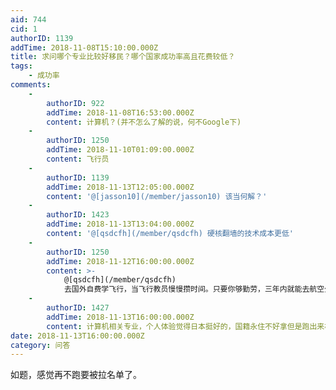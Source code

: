 ```yaml
---
aid: 744
cid: 1
authorID: 1139
addTime: 2018-11-08T15:10:00.000Z
title: 求问哪个专业比较好移民？哪个国家成功率高且花费较低？
tags:
    - 成功率
comments:
    -
        authorID: 922
        addTime: 2018-11-08T16:53:00.000Z
        content: 计算机？(并不怎么了解的说，何不Google下)
    -
        authorID: 1250
        addTime: 2018-11-10T01:09:00.000Z
        content: 飞行员
    -
        authorID: 1139
        addTime: 2018-11-13T12:05:00.000Z
        content: '@[jasson10](/member/jasson10) 该当何解？'
    -
        authorID: 1423
        addTime: 2018-11-13T13:04:00.000Z
        content: '@[qsdcfh](/member/qsdcfh) 硬核翻墙的技术成本更低'
    -
        authorID: 1250
        addTime: 2018-11-12T16:00:00.000Z
        content: >-
            @[qsdcfh](/member/qsdcfh)
            去国外自费学飞行，当飞行教员慢慢攒时间。只要你够勤劳，三年内就能去航空公司，airline。四五年后就随便移民了
    -
        authorID: 1427
        addTime: 2018-11-13T16:00:00.000Z
        content: 计算机相关专业，个人体验觉得日本挺好的，国籍永住不好拿但是跑出来机会比较多，门槛低。
date: 2018-11-13T16:00:00.000Z
category: 问答
---
```


如题，感觉再不跑要被拉名单了。
